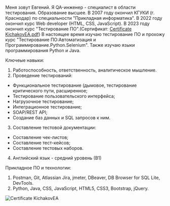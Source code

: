 Меня зовут Евгений. 
Я QA-инженер - специалист в области тестирования. Образование высшее. 
В 2007 году окончил КГУКИ (г. Краснодар) по специальности "Прикладная информатика".
В 2022 году окончил курс Web developer (HTML, CSS, JavaScript).
В 2023 году окончил курс "Тестирование ПО".(Сертификат: [Certificate KichakovEA.pdf](https://github.com/ekichakov/qa_ekichakov/files/10526139/Certificate.KichakovEA.pdf)) 
В настоящее время изучаю тестирование ПО и прохожу курс "Тестирование ПО:Автоматизация и Программирование.Python.Selenium". 
Также изучаю языки программирования Python и Java.

Ключеые навыки:
1. Работоспособность, ответственность, аналитическое мышление.
2. Проведение тестирований:
- Функциональное тестирование (дымовое, тестирование критического пути, расширенное;
- Тестирование пользовательского интерфейса;
- Нагрузочное тестирование;
- Интеграционное тестирование;
- SOAP/REST API;
- Создание баз данных и SQL запросов к ним.
3. Составление тестовой документации:
- Составление чек-листов;
- Составление тест-кейсов;
- Составление тестовых наборов.
4. Английский язык - средний уровень (В1)

Прикладное ПО и технологии:
1. Postman, Git, Atlassian Jira, jmeter, DBeaver, DB Browser for SQL Lite, DevTools. 
2. Python, Java, CSS, JavaScript, HTML5, CSS3, Bootstrap, jQuery.

![Certificate KichakovEA](https://user-images.githubusercontent.com/101646218/215251823-2045aa8f-0f09-485e-a49a-f7b13856954a.jpg)
